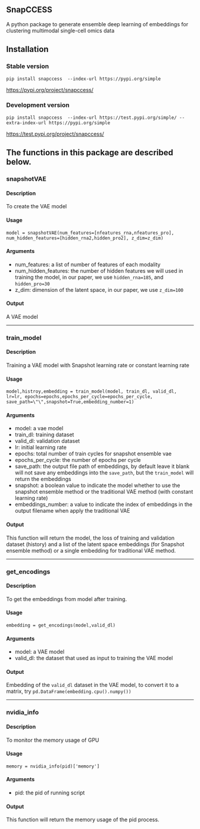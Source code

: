 ## SnapCCESS

A python package to generate ensemble deep learning of embeddings for clustering multimodal single-cell omics data


## Installation

### Stable version
```
pip install snapccess  --index-url https://pypi.org/simple
``` 

https://pypi.org/project/snapccess/


### Development version
```
pip install snapccess  --index-url https://test.pypi.org/simple/ --extra-index-url https://pypi.org/simple
``` 

https://test.pypi.org/project/snapccess/


## The functions in this package are described below.

### snapshotVAE

#### Description

To create the VAE model

#### Usage

```
model = snapshotVAE(num_features=[nfeatures_rna,nfeatures_pro], num_hidden_features=[hidden_rna2,hidden_pro2], z_dim=z_dim)
```

#### Arguments

- num_features: a list of number of features of each modality
- num_hidden_features: the number of hidden features we will used in training the model, in our paper, we use `hidden_rna=185`, and `hidden_pro=30`
- z_dim: dimension of the latent space, in our paper, we use `z_dim=100`
 

#### Output

A VAE model


----------------------

### train_model

#### Description

Training a VAE model with Snapshot learning rate or constant learning rate 


#### Usage

```
model,histroy,embedding = train_model(model, train_dl, valid_dl, lr=lr, epochs=epochs,epochs_per_cycle=epochs_per_cycle, save_path=\"\",snapshot=True,embedding_number=1)
```

#### Arguments

- model: a vae model
- train_dl: training dataset
- valid_dl: validation dataset
- lr: initial learning rate
- epochs: total number of train cycles for snapshot ensemble vae
- epochs_per_cycle: the number of epochs per cycle
- save_path: the output file path of embeddings, by default leave it blank will not save any embeddings into the `save_path`, but the `train_model` will return the embeddings
- snapshot: a boolean value to indicate the model whether to use the snapshot ensemble method or the traditional VAE method (with constant learning rate)
- embeddings_number: a value to indicate the index of embeddings in the output filename when apply the traditional VAE


#### Output

This function will return the model, the loss of training and validation dataset (history) and a list of the latent space embeddings (for Snapshot ensemble method) or a single embedding for traditional VAE method.


-------------------

### get_encodings

#### Description

To get the embeddings from model after training.

#### Usage

```
embedding = get_encodings(model,valid_dl)
```


#### Arguments

- model: a VAE model
- valid_dl: the dataset that used as input to training the VAE model

#### Output

Embedding of the `valid_dl` dataset in the VAE model, to convert it to a matrix, try `pd.DataFrame(embedding.cpu().numpy())`


-------------------

### nvidia_info

#### Description

To monitor the memory usage of GPU

#### Usage

```
memory = nvidia_info(pid)['memory']
```

#### Arguments

- pid: the pid of running script


#### Output

This function will return the memory usage of the pid process.